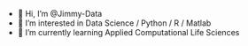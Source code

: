 - 👋 Hi, I’m @Jimmy-Data
- 👀 I’m interested in Data Science / Python / R / Matlab
- 🌱 I’m currently learning Applied Computational Life Sciences
